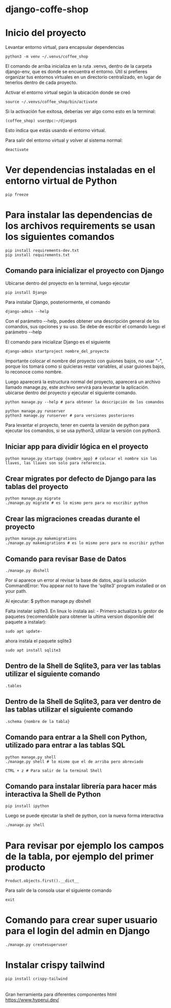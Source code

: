 # django-coffe-shop

# Inicio del proyecto

Levantar entorno virtual, para encapsular dependencias

    python3 -m venv ~/.venvs/coffee_shop

El comando de arriba inicializa en la ruta .venvs, dentro de la carpeta django-env, que es donde
se encuentra el entorno. Útil si prefieres organizar tus entornos virtuales en un directorio centralizado, en lugar de tenerlos dentro de cada proyecto.

Activar el entorno virtual según la ubicación donde se creó

    source ~/.venvs/coffee_shop/bin/activate

Si la activación fue exitosa, deberías ver algo como esto en la terminal:

    (coffee_shop) user@pc:~/django$

Esto indica que estás usando el entorno virtual.

Para salir del entorno virtual y volver al sistema normal:

    deactivate

# Ver dependencias instaladas en el entorno virtual de Python

    pip freeze

#  Para instalar las dependencias de los archivos requirements se usan los siguientes comandos

    pip install requirements-dev.txt
    pip install requirements.txt

## Comando para inicializar el proyecto con Django

Ubicarse dentro del proyecto en la terminal, luego ejecutar

    pip install Django

Para instalar Django, posteriormente, el comando

    django-admin --help

Con el parámetro --help, puedes obtener una descripción general de los comandos, sus opciones y su uso. Se debe de escribir el comando luego el parámetro --help

El comando para inicializar Django es el siguiente 

    django-admin startproject nombre_del_proyecto

Importante colocar el nombre del proyecto con guiones bajos, no usar "-", porque los tomará como si
quicieras restar variables, al usar guiones bajos, lo reconoce como nombre.

Luego aparecerá la estructura normal del proyecto, aparecerá un archivo llamado manage.py, este archivo servirá para levantar la aplicación. ubicarse dentro del proyecto y ejecutar el siguiente comando.

    python manage.py --help # para obtener la descripción de los comandos

    python manage.py runserver
    python3 manage.py runserver # para versiones posteriores

Para levantar el proyecto, tener en cuenta la versión de python para ejecutar los comandos,
si se usa python3, utilizar la versión con python3.

## Iniciar app para dividir lógica en el proyecto

    python manage.py startapp {nombre_app} # colocar el nombre sin las llaves, las llaves son solo para referencia.

## Crear migrates por defecto de Django para las tablas del proyecto

    python manage.py migrate
    ./manage.py migrate # es lo mismo pero para no escribir python

## Crear las migraciones creadas durante el proyecto

    python manage.py makemigrations
    ./manage.py makemigrations # es lo mismo pero para no escribir python

## Comando para revisar Base de Datos

    ./manage.py dbshell

Por si aparece un error al revisar la base de datos, aquí la solución
CommandError: You appear not to have the 'sqlite3' program installed or on your path.

Al ejecutar: $ python manage.py dbshell

Falta instalar sqlite3. En linux lo instala así: - Primero actualiza tu gestor de paquetes (recomendable para obtener la ultima version disponible del paquete a instalar): 

    sudo apt update- 

ahora instala el paquete sqlite3 

    sudo apt install sqlite3

## Dentro de la Shell de Sqlite3, para ver las tablas utilizar el siguiente comando

    .tables

## Dentro de la Shell de Sqlite3, para ver dentro de las tablas utilizar el siguiente comando

    .schema {nombre de la tabla}

## Comando para entrar a la Shell con Python, utilizado para entrar a las tablas SQL

    python manage.py shell
    ./manage.py shell # lo mismo que el de arriba pero abreviado

    CTRL + z # Para salir de la terminal Shell

## Comando para instalar librería para hacer más interactiva la Shell de Python

    pip install ipython

Luego se puede ejecutar la shell de python, con la nueva forma interactiva

    ./manage.py shell

# Para revisar por ejemplo los campos de la tabla, por ejemplo del primer producto

    Product.objects.first().__dict__

Para salir de la consola usar el siguiente comando
   
    exit

# Comando para crear super usuario para el login del admin en Django

    ./manage.py createsuperuser

# Instalar crispy tailwind

    pip install crispy-tailwind

######

Gran herramienta para diferentes componentes html
https://www.hyperui.dev/


